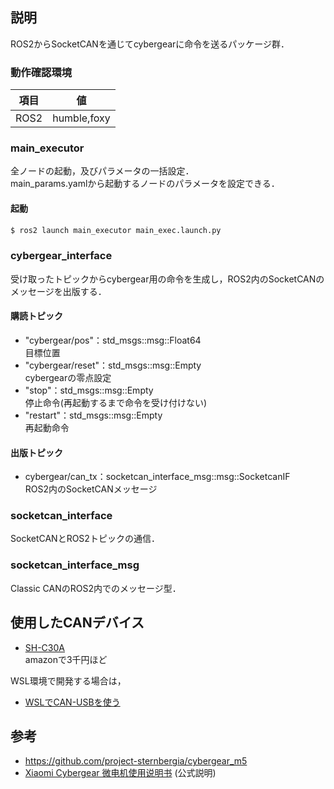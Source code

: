 ## 説明
ROS2からSocketCANを通じてcybergearに命令を送るパッケージ群．

### 動作確認環境
| 項目 | 値 |
| --- | --- |
| ROS2 | humble,foxy |

### main_executor
全ノードの起動，及びパラメータの一括設定．  
main_params.yamlから起動するノードのパラメータを設定できる．

#### 起動
```bash
$ ros2 launch main_executor main_exec.launch.py
```

### cybergear_interface
受け取ったトピックからcybergear用の命令を生成し，ROS2内のSocketCANのメッセージを出版する．

#### 購読トピック
- "cybergear/pos"：std_msgs::msg::Float64  
目標位置
- "cybergear/reset"：std_msgs::msg::Empty  
cybergearの零点設定
- "stop"：std_msgs::msg::Empty  
停止命令(再起動するまで命令を受け付けない)
-  "restart"：std_msgs::msg::Empty  
再起動命令

#### 出版トピック
- cybergear/can_tx：socketcan_interface_msg::msg::SocketcanIF  
ROS2内のSocketCANメッセージ

### socketcan_interface
SocketCANとROS2トピックの通信．

### socketcan_interface_msg
Classic CANのROS2内でのメッセージ型．

## 使用したCANデバイス
- [SH-C30A](https://www.deshide.com/product-details.html?pid=384242&_t=1671089557)  
amazonで3千円ほど

WSL環境で開発する場合は，
- [WSLでCAN-USBを使う](https://blog.hcmos.jp/posts/can_with_wsl)

## 参考
- https://github.com/project-sternbergia/cybergear_m5
- [Xiaomi Cybergear 微电机使用说明书](https://web.vip.miui.com/page/info/mio/mio/detail?postId=40233100) (公式説明)
